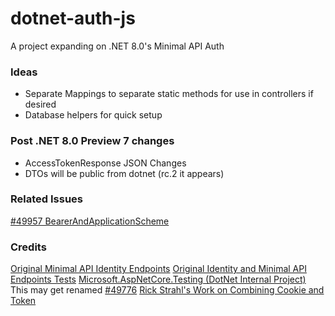 # dotnet-auth-js
A project expanding on .NET 8.0's Minimal API Auth

### Ideas
- Separate Mappings to separate static methods for use in controllers if desired
- Database helpers for quick setup
 

### Post .NET 8.0 Preview 7 changes
- AccessTokenResponse JSON Changes
- DTOs will be public from dotnet (rc.2 it appears)

### Related Issues
[#49957 BearerAndApplicationScheme](https://github.com/dotnet/aspnetcore/issues/49957)


### Credits

[Original Minimal API Identity Endpoints](https://github.com/dotnet/aspnetcore/blob/main/src/Identity/Core/src/IdentityApiEndpointRouteBuilderExtensions.cs)
[Original Identity and Minimal API Endpoints Tests](https://github.com/dotnet/aspnetcore/tree/main/src/Identity/test/Identity.FunctionalTests)
[Microsoft.AspNetCore.Testing (DotNet Internal Project)](https://github.com/dotnet/aspnetcore/tree/main/src/Testing/src)
This may get renamed [#49776](https://github.com/dotnet/aspnetcore/issues/49776)
[Rick Strahl's Work on Combining Cookie and Token](https://weblog.west-wind.com/posts/2022/Mar/29/Combining-Bearer-Token-and-Cookie-Auth-in-ASPNET)


